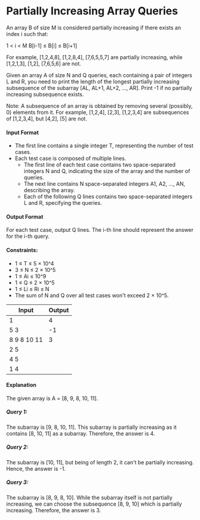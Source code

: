 # Partially Increasing Array Queries

An array B of size M is considered partially increasing if there exists an index i such that:

1 < i < M
B[i-1] ≤ B[i] ≤ B[i+1]

For example, [1,2,4,8], [1,2,8,4], [7,6,5,5,7] are partially increasing, while [1,2,1,3], [1,2], [7,6,5,6] are not.

Given an array A of size N and Q queries, each containing a pair of integers L and R, you need to print the length of the longest partially increasing subsequence of the subarray [AL, AL+1, AL+2, …, AR]. Print -1 if no partially increasing subsequence exists.

Note: A subsequence of an array is obtained by removing several (possibly, 0) elements from it. For example, [1,2,4], [2,3], [1,2,3,4] are subsequences of [1,2,3,4], but [4,2], [5] are not.


#### Input Format

* The first line contains a single integer T, representing the number of test cases.
* Each test case is composed of multiple lines.
    * The first line of each test case contains two space-separated integers N and Q, indicating the size of the array and the number of queries.
    * The next line contains N space-separated integers A1, A2, ..., AN, describing the array.
    * Each of the following Q lines contains two space-separated integers L and R, specifying the queries.

#### Output Format


For each test case, output Q lines. The i-th line should represent the answer for the i-th query.

#### Constraints:

* 1 ≤ T ≤ 5 × 10^4
* 3 ≤ N ≤ 2 × 10^5
* 1 ≤ Ai ≤ 10^9
* 1 ≤ Q ≤ 2 × 10^5
* 1 ≤ Li ≤ Ri ≤ N
* The sum of N and Q over all test cases won't exceed 2 × 10^5.


 |  Input  |  Output  |
 | ------- | -------- |
 |   1     |  4  |
 |   5 3   |  -1 |
 |   8 9 8 10 11   |  3 |
 |   2 5 |     |
 |   4 5 |     |
 |   1 4 |     |


 #### Explanation

 The given array is A = [8, 9, 8, 10, 11].

##### Query 1:

The subarray is [9, 8, 10, 11]. This subarray is partially increasing as it contains [8, 10, 11] as a subarray. Therefore, the answer is 4.

##### Query 2:

The subarray is [10, 11], but being of length 2, it can't be partially increasing. Hence, the answer is -1.

##### Query 3:

The subarray is [8, 9, 8, 10]. While the subarray itself is not partially increasing, we can choose the subsequence [8, 9, 10] which is partially increasing. Therefore, the answer is 3.